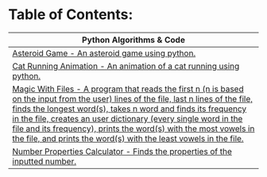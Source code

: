 # Table of Contents:
| Python Algorithms & Code
| -------------------------
| [Asteroid Game - An asteroid game using python.](https://github.com/BOLTZZ/PyCharm/blob/master/Practice.py)
| [Cat Running Animation - An animation of a cat running using python.](https://github.com/BOLTZZ/Cat-Running-Animation/tree/master)
| [Magic With Files - A program that reads the first n (n is based on the input from the user) lines of the file, last n lines of the file, finds the longest word(s), takes n word and finds its frequency in the file, creates an user dictionary (every single word in the file and its frequency), prints the word(s) with the most vowels in the file, and prints the word(s) with the least vowels in the file.]()
| [Number Properties Calculator - Finds the properties of the inputted number.]()
